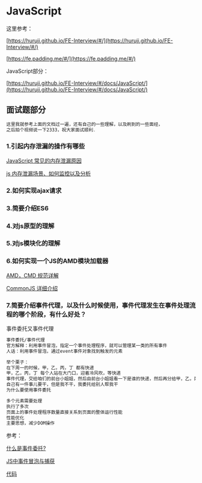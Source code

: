 # JavaScript

这里参考：

[https://huruji.github.io/FE-Interview/#/](https://huruji.github.io/FE-Interview/#/)

[https://fe.padding.me/#/](https://fe.padding.me/#/)

JavaScript部分：

[https://huruji.github.io/FE-Interview/#/docs/JavaScript/](https://huruji.github.io/FE-Interview/#/docs/JavaScript/)

## 面试题部分

```js
这里我就参考上面的文档过一遍，还有自己的一些理解，以及刷到的一些面经，
之后拍个视频说一下2333，祝大家面试顺利.
```

### 1.引起内存泄漏的操作有哪些
[JavaScript 常见的内存泄漏原因](https://juejin.cn/post/6844903448840765454)

[js 内存泄漏场景、如何监控以及分析](https://juejin.cn/post/6844904048961781774)

### 2.如何实现ajax请求

### 3.简要介绍ES6

### 4.对js原型的理解

### 5.对js模块化的理解

### 6.如何实现一个JS的AMD模块加载器

[AMD，CMD 规范详解](https://neveryu.github.io/2017/03/20/amd-cmd/)

[CommonJS 详细介绍](https://neveryu.github.io/2017/03/07/commonjs/)

### 7.简要介绍事件代理，以及什么时候使用，事件代理发生在事件处理流程的哪个阶段，有什么好处？

事件委托又事件代理

```txt
事件委托/事件代理
官方解释：利用事件冒泡，指定一个事件处理程序，就可以管理某一类的所有事件
人话：利用事件冒泡，通过event事件对象找到触发的元素

举个栗子：
在下周一的时候，甲，乙，丙，丁 都有快递
甲，乙，丙，丁 每个人站在大门口，迎着冷风吹，等快递
事件代理，交给咱们的前台小姐姐，然后由前台小姐姐看一下是谁的快递，然后再分给甲，乙，丙，丁
自己有一件事儿要干，但是我不干，我委托给别人帮我干
为什么要使用事件委托

多个元素需要处理
执行了多次
页面上的事件处理程序数量直接关系到页面的整体运行性能
性能优化
主要思想，减少DOM操作
```

参考：

[什么是事件委托?](https://zhuanlan.zhihu.com/p/141854882)

[JS中事件冒泡与捕获](https://segmentfault.com/a/1190000005654451)

[代码](https://github.com/jokereven/vuepress/tree/master/matlab/%E4%BA%8B%E4%BB%B6%E6%B5%81)

